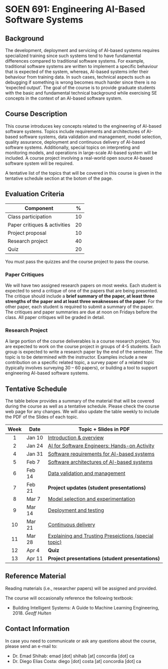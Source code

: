 # SOEN 691: Engineering AI-Based Software Systems

## Background

The development, deployment and servicing of AI-based systems requires specialized training since such systems tend to have fundamental differences compared to traditional software systems. For example, traditional software systems are written to implement a specific behaviour that is expected of the system, whereas, AI-based systems infer their behaviour from training data. In such cases, technical aspects such as debugging if something is wrong becomes much harder since there is no ‘expected output’. The goal of the course is to provide graduate students with the basic and fundamental technical background while exercising SE concepts in the context of an AI-based software system.

## Course Description

This course introduces key concepts related to the engineering of AI-based software systems. Topics include requirements and architectures of AI-based software systems, data validation and management, model selection, quality assurance, deployment and continuous delivery of AI-based software systems. Additionally, special topics on interpreting and monitoring models, and operations in large-scale AI-based system will be included. A course project involving a real-world open source AI-based software system will be required.

A tentative list of the topics that will be covered in this course is given in the tentative schedule section at the botom of the page.


## Evaluation Criteria

| Component                    | %   |
| ---------------------------- | --- |
| Class participation          | 10  |
| Paper critiques & activities | 20  |
| Project proposal             | 10  |
| Research project             | 40  |
| Quiz                         | 20  |

You must pass the quizzes and the course project to pass the course.


### Paper Critiques

We will have two assigned research papers on most weeks. Each student is expected to send a critique of one of the papers that are being presented. The critique should include a **brief summary of the paper, at least three strengths of the paper and at least three weaknesses of the paper**. For the other paper, each student is required to submit a summary of the paper. The critiques and paper summaries are due at noon on Fridays before the class. All paper critiques will be graded in detail.

### Research Project

A large portion of the course deliverables is a course research project. You are expected to work on the course project in groups of 4-5 students. Each group is expected to write a research paper by the end of the semester. The topic is to be determined with the instructor. Examples include a new contribution on a specific related topic, a survey paper of a related topic (typically involves surveying 30 – 60 papers), or building a tool to support engineering AI-based software systems. 

## Tentative Schedule

The table below provides a summary of the material that will be covered during the course as well as a tentative schedule. Please check the course web page for any changes. We will also update the table weekly to include the PDF of the Slides of each topic. 

| Week | Date   | Topic + Slides in PDF                                                  |
| :--: | ------ | ------------------------------------------------------ |
|  1   | Jan 10  | [Introduction & overview](lectures/01_introduction/01_introduction_slides.pdf)                              |
|  2   | Jan 24 | [AI for Software Engineers: Hands-on Activity](lectures/02_mlpipelines_practical/02_ml_pipelines_practical_slides.pdf)                                   |
|  4   | Jan 31 | [Software requirements for AI-based systems](lectures/03_requirements/03_requirements_slides.pdf)                       |
|  5   | Feb 7  | [Software architectures of AI-based systems](lectures/04_architecture/04_architecture_slides.pdf)                       |
|  6   | Feb 14 | [Data validation and management](lectures/05_data_validation/05_data_validation_slides.pdf)                                       |
|  7   | Feb 21 | **Project updates (student presentations)**            |
|  8   | Mar 7  | [Model selection and experimentation](lectures/06_model_selection/06_model_selection_slides.pdf)                                      |
|  9   | Mar 14 | [Deployment and testing](lectures/07_testing/07_testing_slides.pdf)                                             |
|  10  | Mar 21 | [Continuous delivery](lectures/08_deploying/08_deploying_guestlecture_slides.pdf)                                |
|  11  | Mar 28 | [Explaining and Trusting Preseictions (special topic)](lectures/09_explanation_trust/09_explaination_trust_slides.pdf) |
|  12  | Apr 4  | **Quiz**      |
|  13  | Apr 11 | **Project presentations (student presentations)**                                         |


## Reference Material

Reading materials (i.e., researcher papers) will be assigned and provided.

The course will occasionally reference the following textbook:

- Building Intelligent Systems: A Guide to Machine Learning Engineering, 2018. _Geoff Hulten_


## Contact Information

In case you need to communicate or ask any questions about the course, please send an e-mail to:
- Dr. Emad Shihab: emad [dot] shihab [at] concordia [dot] ca
- Dr. Diego Elias Costa: diego [dot] costa [at] concordia [dot] ca 


